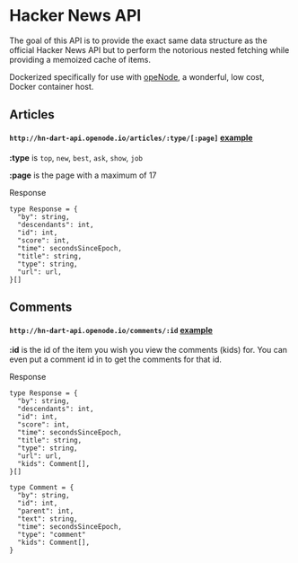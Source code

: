 # Hacker News API

The goal of this API is to provide the exact same data structure as the official Hacker News API but to perform the notorious nested fetching while providing a memoized cache of items.

Dockerized specifically for use with [opeNode](https://openode.io), a wonderful, low cost, Docker container host.


## Articles

#### `http://hn-dart-api.openode.io/articles/:type/[:page]` [example](http://hn-dart-api.openode.io/articles/top/1)

**:type** is `top`, `new`, `best`, `ask`, `show`, `job`

**:page** is the page with a maximum of 17

Response

```
type Response = {
  "by": string,
  "descendants": int,
  "id": int,
  "score": int,
  "time": secondsSinceEpoch,
  "title": string,
  "type": string,
  "url": url,
}[]
```

## Comments

#### `http://hn-dart-api.openode.io/comments/:id` [example](http://hn-dart-api.openode.io/comments/1)

**:id** is the id of the item you wish you view the comments (kids) for. You can even put a comment id in to get the comments for that id.

Response

```
type Response = {
  "by": string,
  "descendants": int,
  "id": int,
  "score": int,
  "time": secondsSinceEpoch,
  "title": string,
  "type": string,
  "url": url,
  "kids": Comment[],
}[]

type Comment = {
  "by": string,
  "id": int,
  "parent": int,
  "text": string,
  "time": secondsSinceEpoch,
  "type": "comment"
  "kids": Comment[],
}
```
